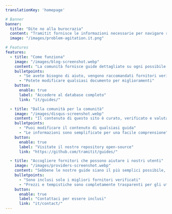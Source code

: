 ```yaml
---
translationKey: 'homepage'

# Banner
banner:
  title: "Dite no alla burocrazia"
  content: "Tramitit fornisce le informazioni necessarie per navigare rapidamente nelle procedure governative. Iniziate cercando il modulo che desiderate o navigate nelle nostre sezioni in alto."
  image: "/images/problem-agitation.it.png"

# Features
features:
  - title: "Come funziona"
    image: "/images/blog-screenshot.webp"
    content: "La comunità fornisce guide dettagliate su ogni possibile processo burocratico che potreste affrontare."
    bulletpoints:
      - "Se avete bisogno di aiuto, vengono raccomandati fornitori verificati"
      - "Potete modificare qualsiasi documento per miglioramenti"
    button:
      enable: true
      label: "Accedere al database completo"
      link: "it/guides/"

  - title: "Dalla comunità per la comunità"
    image: "/images/disqus-screenshot.webp"
    content: "Il contenuto di questo sito è curato, verificato e valutato dalla comunità."
    bulletpoints:
      - "Puoi modificare il contenuto di qualsiasi guida"
      - "Le informazioni sono semplificate per una facile comprensione"
    button:
      enable: true
      label: "Visitate il nostro repository open-source"
      link: "https://github.com/tramitit/guides/"

  - title: "Accogliere fornitori che possono aiutare i nostri utenti"
    image: "/images/providers-screenshot.webp"
    content: "Sebbene le nostre guide siano il più semplici possibile, gli utenti possono ancora preferire delegare compiti a un fornitore selezionato."
    bulletpoints:
      - "Sono inclusi solo i migliori fornitori verificati"
      - "Prezzi e tempistiche sono completamente trasparenti per gli utenti"
    button:
      enable: true
      label: "Contattaci per essere inclusi"
      link: "it/contact/"
---
```

